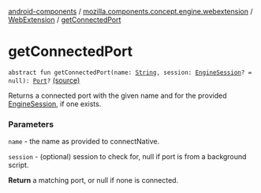 [android-components](../../index.md) / [mozilla.components.concept.engine.webextension](../index.md) / [WebExtension](index.md) / [getConnectedPort](./get-connected-port.md)

# getConnectedPort

`abstract fun getConnectedPort(name: `[`String`](https://kotlinlang.org/api/latest/jvm/stdlib/kotlin/-string/index.html)`, session: `[`EngineSession`](../../mozilla.components.concept.engine/-engine-session/index.md)`? = null): `[`Port`](../-port/index.md)`?` [(source)](https://github.com/mozilla-mobile/android-components/blob/master/components/concept/engine/src/main/java/mozilla/components/concept/engine/webextension/WebExtension.kt#L76)

Returns a connected port with the given name and for the provided
[EngineSession](../../mozilla.components.concept.engine/-engine-session/index.md), if one exists.

### Parameters

`name` - the name as provided to connectNative.

`session` - (optional) session to check for, null if port is from a
background script.

**Return**
a matching port, or null if none is connected.

